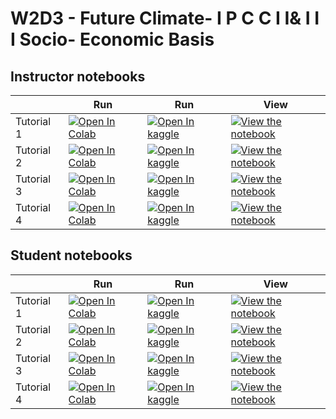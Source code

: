# W2D3 - Future Climate- I P C C I I& I I I Socio- Economic Basis

## Instructor notebooks

|   | Run | Run | View |
| - | --- | --- | ---- |
| Tutorial 1 | [![Open In Colab](https://colab.research.google.com/assets/colab-badge.svg)](https://colab.research.google.com/github/NeuromatchAcademy/course-content/blob/main/tutorials/W2D3_FutureClimate-IPCCII&IIISocio-EconomicBasis/instructor/W2D3_Tutorial1.ipynb) | [![Open In kaggle](https://kaggle.com/static/images/open-in-kaggle.svg)](https://kaggle.com/kernels/welcome?src=https://raw.githubusercontent.com/NeuromatchAcademy/course-content/main/tutorials/W2D3_FutureClimate-IPCCII&IIISocio-EconomicBasis/instructor/W2D3_Tutorial1.ipynb) | [![View the notebook](https://img.shields.io/badge/render-nbviewer-orange.svg)](https://nbviewer.jupyter.org/github/NeuromatchAcademy/course-content/blob/main/tutorials/W2D3_FutureClimate-IPCCII&IIISocio-EconomicBasis/instructor/W2D3_Tutorial1.ipynb?flush_cache=true) |
| Tutorial 2 | [![Open In Colab](https://colab.research.google.com/assets/colab-badge.svg)](https://colab.research.google.com/github/NeuromatchAcademy/course-content/blob/main/tutorials/W2D3_FutureClimate-IPCCII&IIISocio-EconomicBasis/instructor/W2D3_Tutorial2.ipynb) | [![Open In kaggle](https://kaggle.com/static/images/open-in-kaggle.svg)](https://kaggle.com/kernels/welcome?src=https://raw.githubusercontent.com/NeuromatchAcademy/course-content/main/tutorials/W2D3_FutureClimate-IPCCII&IIISocio-EconomicBasis/instructor/W2D3_Tutorial2.ipynb) | [![View the notebook](https://img.shields.io/badge/render-nbviewer-orange.svg)](https://nbviewer.jupyter.org/github/NeuromatchAcademy/course-content/blob/main/tutorials/W2D3_FutureClimate-IPCCII&IIISocio-EconomicBasis/instructor/W2D3_Tutorial2.ipynb?flush_cache=true) |
| Tutorial 3 | [![Open In Colab](https://colab.research.google.com/assets/colab-badge.svg)](https://colab.research.google.com/github/NeuromatchAcademy/course-content/blob/main/tutorials/W2D3_FutureClimate-IPCCII&IIISocio-EconomicBasis/instructor/W2D3_Tutorial3.ipynb) | [![Open In kaggle](https://kaggle.com/static/images/open-in-kaggle.svg)](https://kaggle.com/kernels/welcome?src=https://raw.githubusercontent.com/NeuromatchAcademy/course-content/main/tutorials/W2D3_FutureClimate-IPCCII&IIISocio-EconomicBasis/instructor/W2D3_Tutorial3.ipynb) | [![View the notebook](https://img.shields.io/badge/render-nbviewer-orange.svg)](https://nbviewer.jupyter.org/github/NeuromatchAcademy/course-content/blob/main/tutorials/W2D3_FutureClimate-IPCCII&IIISocio-EconomicBasis/instructor/W2D3_Tutorial3.ipynb?flush_cache=true) |
| Tutorial 4 | [![Open In Colab](https://colab.research.google.com/assets/colab-badge.svg)](https://colab.research.google.com/github/NeuromatchAcademy/course-content/blob/main/tutorials/W2D3_FutureClimate-IPCCII&IIISocio-EconomicBasis/instructor/W2D3_Tutorial4.ipynb) | [![Open In kaggle](https://kaggle.com/static/images/open-in-kaggle.svg)](https://kaggle.com/kernels/welcome?src=https://raw.githubusercontent.com/NeuromatchAcademy/course-content/main/tutorials/W2D3_FutureClimate-IPCCII&IIISocio-EconomicBasis/instructor/W2D3_Tutorial4.ipynb) | [![View the notebook](https://img.shields.io/badge/render-nbviewer-orange.svg)](https://nbviewer.jupyter.org/github/NeuromatchAcademy/course-content/blob/main/tutorials/W2D3_FutureClimate-IPCCII&IIISocio-EconomicBasis/instructor/W2D3_Tutorial4.ipynb?flush_cache=true) |


## Student notebooks

|   | Run | Run | View |
| - | --- | --- | ---- |
| Tutorial 1 | [![Open In Colab](https://colab.research.google.com/assets/colab-badge.svg)](https://colab.research.google.com/github/NeuromatchAcademy/course-content/blob/main/tutorials/W2D3_FutureClimate-IPCCII&IIISocio-EconomicBasis/student/W2D3_Tutorial1.ipynb) | [![Open In kaggle](https://kaggle.com/static/images/open-in-kaggle.svg)](https://kaggle.com/kernels/welcome?src=https://raw.githubusercontent.com/NeuromatchAcademy/course-content/main/tutorials/W2D3_FutureClimate-IPCCII&IIISocio-EconomicBasis/student/W2D3_Tutorial1.ipynb) | [![View the notebook](https://img.shields.io/badge/render-nbviewer-orange.svg)](https://nbviewer.jupyter.org/github/NeuromatchAcademy/course-content/blob/main/tutorials/W2D3_FutureClimate-IPCCII&IIISocio-EconomicBasis/student/W2D3_Tutorial1.ipynb?flush_cache=true) |
| Tutorial 2 | [![Open In Colab](https://colab.research.google.com/assets/colab-badge.svg)](https://colab.research.google.com/github/NeuromatchAcademy/course-content/blob/main/tutorials/W2D3_FutureClimate-IPCCII&IIISocio-EconomicBasis/student/W2D3_Tutorial2.ipynb) | [![Open In kaggle](https://kaggle.com/static/images/open-in-kaggle.svg)](https://kaggle.com/kernels/welcome?src=https://raw.githubusercontent.com/NeuromatchAcademy/course-content/main/tutorials/W2D3_FutureClimate-IPCCII&IIISocio-EconomicBasis/student/W2D3_Tutorial2.ipynb) | [![View the notebook](https://img.shields.io/badge/render-nbviewer-orange.svg)](https://nbviewer.jupyter.org/github/NeuromatchAcademy/course-content/blob/main/tutorials/W2D3_FutureClimate-IPCCII&IIISocio-EconomicBasis/student/W2D3_Tutorial2.ipynb?flush_cache=true) |
| Tutorial 3 | [![Open In Colab](https://colab.research.google.com/assets/colab-badge.svg)](https://colab.research.google.com/github/NeuromatchAcademy/course-content/blob/main/tutorials/W2D3_FutureClimate-IPCCII&IIISocio-EconomicBasis/student/W2D3_Tutorial3.ipynb) | [![Open In kaggle](https://kaggle.com/static/images/open-in-kaggle.svg)](https://kaggle.com/kernels/welcome?src=https://raw.githubusercontent.com/NeuromatchAcademy/course-content/main/tutorials/W2D3_FutureClimate-IPCCII&IIISocio-EconomicBasis/student/W2D3_Tutorial3.ipynb) | [![View the notebook](https://img.shields.io/badge/render-nbviewer-orange.svg)](https://nbviewer.jupyter.org/github/NeuromatchAcademy/course-content/blob/main/tutorials/W2D3_FutureClimate-IPCCII&IIISocio-EconomicBasis/student/W2D3_Tutorial3.ipynb?flush_cache=true) |
| Tutorial 4 | [![Open In Colab](https://colab.research.google.com/assets/colab-badge.svg)](https://colab.research.google.com/github/NeuromatchAcademy/course-content/blob/main/tutorials/W2D3_FutureClimate-IPCCII&IIISocio-EconomicBasis/student/W2D3_Tutorial4.ipynb) | [![Open In kaggle](https://kaggle.com/static/images/open-in-kaggle.svg)](https://kaggle.com/kernels/welcome?src=https://raw.githubusercontent.com/NeuromatchAcademy/course-content/main/tutorials/W2D3_FutureClimate-IPCCII&IIISocio-EconomicBasis/student/W2D3_Tutorial4.ipynb) | [![View the notebook](https://img.shields.io/badge/render-nbviewer-orange.svg)](https://nbviewer.jupyter.org/github/NeuromatchAcademy/course-content/blob/main/tutorials/W2D3_FutureClimate-IPCCII&IIISocio-EconomicBasis/student/W2D3_Tutorial4.ipynb?flush_cache=true) |

